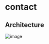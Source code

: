 # contact

## Architecture
![image](https://github.com/Koshi-46/vue-emotion-app/assets/55370161/5d19cfe0-844a-43e7-af95-1f8b84d8fe62)
